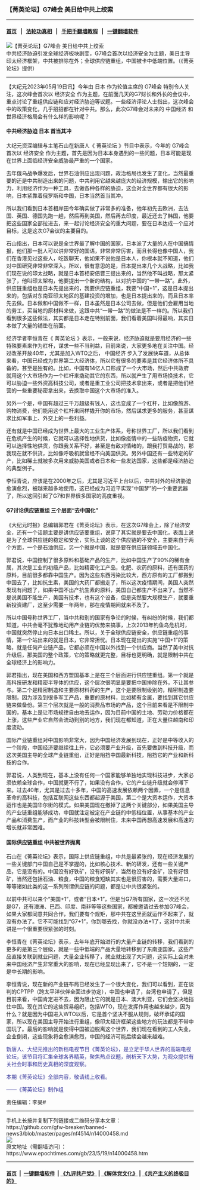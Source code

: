 ### 【菁英论坛】G7峰会 美日给中共上绞索
------------------------

#### [首页](https://github.com/gfw-breaker/banned-news3/blob/master/README.md) &nbsp;&nbsp;|&nbsp;&nbsp; [法轮功真相](https://github.com/begood0513/basic/blob/master/README.md)  &nbsp;&nbsp;|&nbsp;&nbsp; [手把手翻墙教程](https://github.com/gfw-breaker/guides/wiki)  &nbsp;&nbsp;|&nbsp;&nbsp; [一键翻墙软件](https://github.com/gfw-breaker/nogfw/blob/master/README.md)  



<div><img alt="【菁英论坛】G7峰会 美日给中共上绞索" class="attachment-djy_600_400 size-djy_600_400 wp-post-image" src="https://i.epochtimes.com/assets/uploads/2023/05/id14000461-93dec14ac69d8d284953d159-600x400.jpg"/>
<div class="caption">
 中共经济胁迫引发全球经济板块剧变，G7峰会首次以经济安全为主题，美日主导印太经济框架，中共被排除在外；全球供应链重组，中国被卡中低端位置。（《菁英论坛》提供）
</div></div><hr/>


<div><p>
 【大纪元2023年05月19日讯】今年由
 <ok href="https://www.epochtimes.com/gb/tag/%E6%97%A5%E6%9C%AC.html">
  日本
 </ok>
 作为轮值主席的
 <ok href="https://www.epochtimes.com/gb/tag/g7%E5%B3%B0%E4%BC%9A.html">
  G7峰会
 </ok>
 特别令人关注，这次峰会首次以
 <ok href="https://www.epochtimes.com/gb/tag/%E7%BB%8F%E6%B5%8E%E5%AE%89%E5%85%A8.html">
  经济安全
 </ok>
 作为主题，在前面几天的G7财长和外长的会议中，重点讨论了重组供应链和应对经济胁迫等议题。一些经济评论人士指出，这次峰会中的政策变化，几乎招招都在针对中共。那么，此次G7峰会对未来的
 <ok href="https://www.epochtimes.com/gb/tag/%E4%B8%AD%E5%9B%BD%E7%BB%8F%E6%B5%8E.html">
  中国经济
 </ok>
 和世界经济格局会有什么样的影响呢？
</p>
<p>
 <center>
 </center>
 <h4>
  中共经济胁迫
  <ok href="https://www.epochtimes.com/gb/tag/%E6%97%A5%E6%9C%AC.html">
   日本
  </ok>
  首当其冲
 </h4>
 <p>
  大纪元资深编辑与主笔石山在新唐人《
  <ok href="https://www.epochtimes.com/gb/tag/%E8%8F%81%E8%8B%B1%E8%AE%BA%E5%9D%9B.html">
   菁英论坛
  </ok>
  》节目中表示，今年的
  <ok href="https://www.epochtimes.com/gb/tag/g7%E5%B3%B0%E4%BC%9A.html">
   G7峰会
  </ok>
  首次以
  <ok href="https://www.epochtimes.com/gb/tag/%E7%BB%8F%E6%B5%8E%E5%AE%89%E5%85%A8.html">
   经济安全
  </ok>
  作为主题，首先是因为日本本身遇到的一些问题，日本可能是现在世界上面临经济安全威胁最严重的一个国家。
 </p>
 <p>
  去年俄乌战争爆发后，世界石油供应出现问题，政治格局也发生了变化，当然最重要的还是中共制造出来的问题，中共利用它越来越庞大的经济规模，输出它的影响力，利用经济作为一种工具，去做各种各样的胁迫，这会对全世界都有很大的影响，日本紧靠着俄罗斯和中国，日本当然首当其冲。
 </p>
 <p>
  所以我们看到日本首相岸田今年确实做了非常多的准备，他年初先去欧洲，去法国、英国、德国先跑一趟，然后再到美国，然后再去印度，最近还去了韩国，他要把这些国家全部拉进去，来一起讨论经济安全的重大问题，要在日本达成一个应对目标，这是这次G7会议的主要目的。
 </p>
 <p>
  石山指出，日本可以说是全世界最了解中国的国家，日本派了大量的人在中国搞情报，他们那一批人可以讲非常好的国语，非常非常厉害，而且长得也像中国人，我们在香港见过这些人，吃饭聊天，他如果不说他是日本人，你根本就不知道，他们对中国研究非常非常深入。所以，很有意思的是，日本提出来几个大战略，比如我们现在说的印太战略，就是日本首相安倍晋三提出来的，当然他不叫战略，那太紧张了，他叫印太架构，他要提出一个新的结构，以对抗中国的“一带一路”。此外，供应链重组也是日本先提出来的，我要供应链重组，我要“中国+1”，这是日本提出来的，包括对东南亚印太地区的基建投资的增加，也是日本提出来的，而且日本率先去做。日本做和中国做不一样，日本虽然是日本公司去做，但是他们会雇用当地的劳工，买当地的原材料来做，这跟中共“一带一路”的做法是不一样的。所以我们看到很多这些做法，其实都是日本走在特别前面，我们看着美国叫得最响，其实日本做了大量的铺垫在前面。
 </p>
 <p>
  经济学者李恒青在《
  <ok href="https://www.epochtimes.com/gb/tag/%E8%8F%81%E8%8B%B1%E8%AE%BA%E5%9D%9B.html">
   菁英论坛
  </ok>
  》表示，一般来说，经济胁迫就是要用经济的一些特殊要素来作为杠杆，谋求一些不当利益，目前来说，大家更多地在关注中国。经过改革开放40年，尤其是加入WTO之后，
  <ok href="https://www.epochtimes.com/gb/tag/%E4%B8%AD%E5%9B%BD%E7%BB%8F%E6%B5%8E.html">
   中国经济
  </ok>
  步入了发展快车道，从总体来看，中国已经成为世界第二大经济体，所以它有很多的要素是其它经济体所不具备的，甚至是独有的。比如，中国有14亿人口形成了一个大市场，然后中共政府就用这个大市场作为一个杠杆来撬动其它的东西，所以就产生了用市场换技术，它可以胁迫一些外资高科技公司，或者是重工业公司把技术拿出来，或者是把他们经营的一些重要秘密拿出来，去换取中国这个大市场的准入。
 </p>
 <p>
  另外一个是，中国有超过三千万超级有钱人，这也变成了一个杠杆，比如像旅游、购物消费，他们能用这个杠杆来同样撬开你的市场，然后谋求更多的服务，甚至谋求比如军事上、外交上的一些利益。
 </p>
 <p>
  还有就是中国已经成为世界上最大的工业生产体系，号称世界工厂，所以我们看到在危机产生的时候，它就可以选择性地供货，比如像疫情中的一些防疫物资，它就可以选择性地供货，你跟我关系不好，甚至是有敌对情绪的，跟我打贸易战的，那我现在就不供货，比如像呼吸机就曾经不向美国供货。另外中国还有一些特定的矿产，比如稀土就被多次用来威胁美国或者日本和一些发达国家，这些都是经济胁迫的典型例子。
 </p>
 <p>
  李恒青说，应该是在2000年之后，尤其是习近平上台以后，中共对外的经济胁迫愈演愈烈，被越来越多地使用，这已经成为习近平实现“中国梦”的一个重要武器了，所以这回引起了G7和世界很多国家的高度重视。
 </p>
 <p>
  <center>
  </center>
  <h4>
   G7讨论供应链重组 三个层面“去中国化”
  </h4>
  <p>
   《大纪元时报》总编辑郭君在《菁英论坛》表示，在这次G7峰会上，除了经济安全，还有一个话题主要是讲供应链要重组，说穿了其实就是要去中国化，表面上说是为了全球供应链的稳定和安全，实际上谈的这个供应链的不安全，主要来自于两个方面，一个是石油供应，另一个就是中国，就是要在供应链领域去中国化。
  </p>
  <p>
   郭君说，中国控制了很多原料和基础产品的生产，比如中国生产了90%的稀有金属，其次是工业的初级产品，比如精密化工产品，化肥、农药的原料，还有医药的原料，目前很多都靠中国生产。因为这些东西污染比较大，西方原有的工厂都搬到中国去了，比如抗生素，美国的大药厂都搬走了，所以这次疫情期间，美国人突然发现有问题了，如果中国不出产抗生素的原料，美国自己都生产不出来了。当然不是说美国不能生产，美国有技术，也有这个设备，但是突然要大规模生产，就要重新投资建厂，这至少需要一年两年，那在疫情期间就来不及了。
  </p>
  <p>
   所以中国号称世界工厂，当中共和别的国家有争论的时候，有纠纷的时候，我们都知道，中共会毫不犹豫地动用产业链的优势来搞事，上次2013年钓鱼岛危机时，中国就突然停止向日本出口稀土。所以，关于全球供应链安全，供应链重组的事情，第一个站出来的就是日本，它非常担忧。日本现在提出的实施“中国+1”的策略，就是任何产业链产品，它都必须在中国以外找到一个供应商。当然了美中对抗升级后，那美国的整个政策，它的策略就更完整，目标也更明确，就是限制中共在全球经济上的影响力。
  </p>
  <p>
   郭君指出，现在美国和西方盟国基本上是在三个层面进行供应链重组。第一个就是高科技研发和精密半导体的供应，这个层次很明显是要把中国排除在外，不让其参与。第二个是精密制造和主要原材料药的生产，这个是要限制级别的，精密制造要限制，因为涉及到很多军工产品，重要的原材料，比如稀有金属，要找到其它供应链来做备份。第三个层次就是一般的消费品市场的产品，这个目前来看是不限制中国的，基本上是让市场规律自由地去运作，因为目前中国的土地、劳动力价格都在上涨，这些产业它自然会流动到别的地方，我们现在都知道，正在大量往越南和印度流动。
  </p>
  <p>
   国际产业链重组对中国影响非常大，因为中国经济发展到现在，正好是中等收入的一个阶段，中国经济要继续往上升，它必须要产业升级，首先要做到科技升级，而这次美国主导的全球产业链重组，正好是阻挡中国最新科技，阻挡它的产业和新科技的合作。
  </p>
  <p>
   郭君说，人类到现在，基本上没有任何一个国家能够单独地实现科技进步，大家必须依赖全球合作，中国就更不行了，如果没有合作，它的产业链升级就会停滞下来。过去40年，尤其是过去十多年，中国的高速发展依赖两个因素，一个是信息革命的高科技，包括互联网这些东西都起源于美国，第二个是大资本运作，大资本运作也是美国华尔街的模式。如果美国现在撤掉了这两个关键部分，如果美国主导的产业链重组能够成功，中国就注定被定在产业链的中低档位置，从事基本的产业产品和消费生产，而产业的科技转型会被限制住，未来中国再想高速发展和高速的增长就非常困难。
  </p>
  <h4>
   国际供应链重组 中共被世界抛离
  </h4>
  <p>
   石山在《菁英论坛》表示，国际上供应链重组，中共是最紧张的，现在经济发展的一些关键部门中国自己是不掌握的，比如核心技术、新的研发，还有一些关键产品，它是没有的。中国没有好铁矿，没有好铜矿，当然也没有好金矿，没有好银矿，当然还包括石油、粮食，中国的粮食短缺其实也是很厉害的，需要大量进口，等等诸如此类的这一系列所谓供应链的问题，都是让中共很紧张的。
  </p>
  <p>
   以前中共可以来个“美国+1”，或者“日本+1”，但是当G7所有国家，这一次还不光是G7，还有澳洲、巴西、印度、南非等等这些国家，都被邀请过去参加G7峰会，如果大家都同意共同合作，我们要有个规矩，那中共在这里面就运作不起来了，就没有办法了。它不可能找到“G7+1”，你到哪去找，你就没办法+1了，这对中共来讲是一个很重要很紧张的时刻。
  </p>
  <p>
   李恒青在《菁英论坛》表示，去年年底开始进行的大量产业链的转移，我们看到的更多的是第三个层级，就是一些中低端的产品大量地转移到了东南亚国家。这些产品直接关联到就业问题，大量企业转移了，就业就出现了大问题，这实际上会对未来中国经济产生非常重大的影响，现在已经显现出来了，它不是一个短期的，一定是中长期的影响。
  </p>
  <p>
   李恒青说，现在新的产业链布局已经发生了一个很大变化，我们可以看到，正在谈判的CPTPP（跨太平洋伙伴全面进步协定），中国也申请了，台湾也申请了，但是目前来看，中国肯定进不去，因为阻止它的就是日本、澳大利亚，它们会坚决地挡住中国。现在其它的这些贸易组织，包括WTO，现在发挥作用也越来越少，因为什么？就是因为中国进入WTO以后，它是首个坚决不服从规则，破坏承诺的国家，所以现在美国主导开始进行重组，像印太经济框架这些地方的玩法都是不带中国玩了。最后的影响就是使得中国被迫脱离这个世界，我们现在看到的工人失业，企业倒闭，这些现象将会愈演愈烈，中国的经济可能后续会越来越难。
  </p>
  <p>
   <span style="color: #333399;">
    新唐人、大纪元推出的新档电视节目《菁英论坛》，是立足于华人世界的高端电视论坛，该节目将汇集全球各界精英，聚焦热点议题，剖析天下大势，为观众提供有关社会时事和历史真相的深度观察。
   </span>
  </p>
  <p>
   <span style="color: #333399;">
    本期《菁英论坛》全部内容，敬请线上收看。
   </span>
  </p>
  <p>
   <span style="color: #333399;">
    ——《菁英论坛》制作组
   </span>
  </p>
  <p>
   责任编辑：李昊#
  </p>
 </p>
</p></div>
<hr/>
手机上长按并复制下列链接或二维码分享本文章：<br/>
https://github.com/gfw-breaker/banned-news3/blob/master/pages/nf4514/n14000458.md <br/>
<a href='https://github.com/gfw-breaker/banned-news3/blob/master/pages/nf4514/n14000458.md'><img src='https://github.com/gfw-breaker/banned-news3/blob/master/pages/nf4514/n14000458.md.png'/></a> <br/>
原文地址（需翻墙访问）：https://www.epochtimes.com/gb/23/5/19/n14000458.htm


------------------------
#### [首页](https://github.com/gfw-breaker/banned-news3/blob/master/README.md) &nbsp;|&nbsp; [一键翻墙软件](https://github.com/gfw-breaker/nogfw/blob/master/README.md) &nbsp;| [《九评共产党》](https://github.com/gfw-breaker/9ping.md/blob/master/README.md#九评之一评共产党是什么) | [《解体党文化》](https://github.com/gfw-breaker/jtdwh.md/blob/master/README.md) | [《共产主义的终极目的》](https://github.com/gfw-breaker/gczydzjmd.md/blob/master/README.md)


<img src='http://gfw-breaker.win/banned-news3/pages/nf4514/n14000458.md' width='0px' height='0px'/>